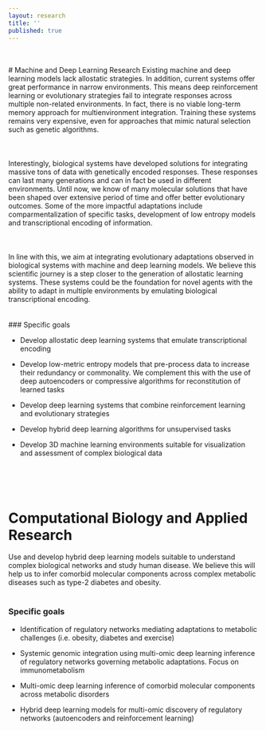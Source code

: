 ```yaml
---
layout: research
title: ''
published: true
---
```

<meta name="viewport" content="width=device-width, initial-scale=1.0">

<br>

<br>
# Machine and Deep Learning Research 
Existing machine and deep learning models lack allostatic strategies. In addition, current systems offer great performance in narrow environments. This means deep reinforcement learning or evolutionary strategies fail to integrate responses across multiple non-related environments. In fact, there is no viable long-term memory approach for multienvironment integration. Training these systems remains very expensive, even for approaches that mimic natural selection such as genetic algorithms. 
<br>
<br>
<br>
 <br>
Interestingly, biological systems have developed solutions for integrating massive tons of data with genetically encoded responses. These responses can last many generations and can in fact be used in  different environments. Until now, we know of many molecular solutions that have been shaped over extensive period of time and offer better evolutionary outcomes. Some of the more impactful adaptations include comparmentalization of specific tasks, development of low entropy models and transcriptional encoding of information. 
  <br>
  <br>
  <br>
   <br>
In line with this, we aim at integrating evolutionary adaptations observed in biological systems with machine and deep learning models. We believe this scientific journey is a step closer to the generation of allostatic learning systems. These systems could be the foundation for novel agents with the ability to adapt in multiple environments by emulating biological transcriptional encoding. 
<br>
  <br>
  <br>
### Specific goals   

- Develop allostatic deep learning systems that emulate transcriptional encoding

- Develop low-metric entropy models that pre-process data to increase their redundancy or commonality. We complement this with the use of deep autoencoders or compressive algorithms for reconstitution of learned tasks

- Develop deep learning systems that combine reinforcement learning and evolutionary strategies

- Develop hybrid deep learning algorithms for unsupervised tasks

- Develop 3D machine learning environments suitable for visualization and assessment of complex biological data
<br>
  <br>
  <br>
  
# Computational Biology and Applied Research 
Use and develop hybrid deep learning models suitable to understand complex biological networks and study human disease. We believe this will help us to infer comorbid molecular components across complex metabolic diseases such as type-2 diabetes and obesity.
 <br>
  <br>
### Specific goals

- Identification of regulatory networks mediating adaptations to metabolic challenges (i.e. obesity, diabetes and exercise)

- Systemic genomic integration using multi-omic deep learning inference of regulatory networks governing metabolic adaptations. Focus on immunometabolism

- Multi-omic deep learning inference of comorbid molecular components across metabolic disorders


- Hybrid deep learning models for multi-omic discovery of regulatory networks (autoencoders and reinforcement learning)


